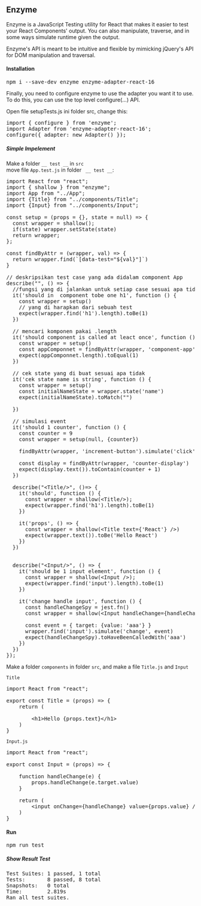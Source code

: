 ## Enzyme

Enzyme is a JavaScript Testing utility for React that makes it easier to test your React Components' output. You can also manipulate, traverse, and in some ways simulate runtime given the output.

Enzyme's API is meant to be intuitive and flexible by mimicking jQuery's API for DOM manipulation and traversal.

#### Installation
<pre>
npm i --save-dev enzyme enzyme-adapter-react-16
</pre>

Finally, you need to configure enzyme to use the adapter you want it to use. To do this, you can use the top level configure(...) API.

Open file setupTests.js ini folder src, change this:
<pre>
import { configure } from 'enzyme';
import Adapter from 'enzyme-adapter-react-16';
configure({ adapter: new Adapter() });</pre>

##### Simple Impelement
Make a folder <code>__ test __</code> in <code>src</code><br>
move file <code>App.test.js</code> in folder <code> __ test __</code>:
<pre>
import React from "react";
import { shallow } from "enzyme";
import App from "../App";
import {Title} from "../components/Title";
import {Input} from "../components/Input";

const setup = (props = {}, state = null) => {
  const wrapper = shallow(<App {...props} />);
  if(state) wrapper.setState(state)
  return wrapper;
};

const findByAttr = (wrapper, val) => {
  return wrapper.find(`[data-test="${val}"]`)
}

// deskripsikan test case yang ada didalam component App
describe("<App />", () => {
  //fungsi yang di jalankan untuk setiap case sesuai apa tidak
  it('should in <App/> component tobe one h1', function () {
    const wrapper = setup()
    // yang di harapkan dari sebuah test
    expect(wrapper.find('h1').length).toBe(1)
  })

  // mencari komponen pakai .length
  it('should component is called at leact once', function () {
    const wrapper = setup()
    const appComponnet = findByAttr(wrapper, 'component-app')
    expect(appComponnet.length).toEqual(1)
  })

  // cek state yang di buat sesuai apa tidak
  it('cek state name is string', function () {
    const wrapper = setup()
    const initialNameState = wrapper.state('name')
    expect(initialNameState).toMatch("")

  })

  // simulasi event
  it('should 1 counter', function () {
    const counter = 9
    const wrapper = setup(null, {counter})

    findByAttr(wrapper, 'increment-button').simulate('click')

    const display = findByAttr(wrapper, 'counter-display')
    expect(display.text()).toContain(counter + 1)
  })

  describe("&lt;Title/&gt;", ()=> {
    it('should', function () {
      const wrapper = shallow(&lt;Title/&gt;);
      expect(wrapper.find('h1').length).toBe(1)
    })

    it('props', () => {
      const wrapper = shallow(&lt;Title text={'React'} /&gt;)
      expect(wrapper.text()).toBe('Hello React')
    })
  })


  describe("&lt;Input/&gt;", () => {
    it('should be 1 input element', function () {
      const wrapper = shallow(&lt;Input /&gt;);
      expect(wrapper.find('input').length).toBe(1)
    })

    it('change handle input', function () {
      const handleChangeSpy = jest.fn()
      const wrapper = shallow(&lt;Input handleChange={handleChangeSpy}/&gt;)

      const event = { target: {value: 'aaa'} }
      wrapper.find('input').simulate('change', event)
      expect(handleChangeSpy).toHaveBeenCalledWith('aaa')
    })
  })
});
</pre>

Make a folder <code>components</code> in folder <code>src</code>, and make a file <code>Title.js</code> and <code>Input</code>

<code>Title</code>
<pre>
import React from "react";

export const Title = (props) => {
    return (

        &lt;h1&gt;Hello {props.text}&lt;/h1&gt;
    )
}
</pre>

<code>Input.js</code>
<pre>
import React from "react";

export const Input = (props) => {

    function handleChange(e) {
        props.handleChange(e.target.value)
    }

    return (
        &lt;input onChange={handleChange} value={props.value} /&gt;
    )
}
</pre>

#### Run
<pre>
npm run test
</pre>

##### Show Result Test
<pre>
Test Suites: 1 passed, 1 total
Tests:       8 passed, 8 total
Snapshots:   0 total
Time:        2.819s
Ran all test suites.
</pre>
